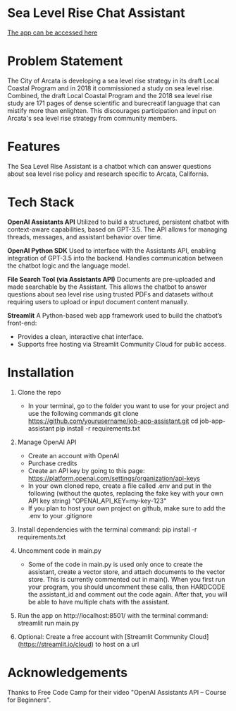 # Sea Level Rise Chat Assistant
[The app can be accessed here](https://sea-level-rise-ai-assistant.streamlit.app/)

# Problem Statement
The City of Arcata is developing a sea level rise strategy in its draft Local Coastal Program and in 2018 it commissioned a study on sea level rise. Combined, the draft Local Coastal Program and the 2018 sea level rise study are 171 pages of dense scientific and burecreatif language that can mistify more than enlighten. This discourages participation and input on Arcata's sea level rise strategy from community members. 

# Features
The Sea Level Rise Assistant is a chatbot which can answer questions about sea level rise policy and research specific to Arcata, California.

# Tech Stack
**OpenAI Assistants API**
Utilized to build a structured, persistent chatbot with context-aware capabilities, based on GPT-3.5. The API allows for managing threads, messages, and assistant behavior over time.

**OpenAI Python SDK**
Used to interface with the Assistants API, enabling integration of GPT-3.5 into the backend. Handles communication between the chatbot logic and the language model.

**File Search Tool (via Assistants API)**
Documents are pre-uploaded and made searchable by the Assistant. This allows the chatbot to answer questions about sea level rise using trusted PDFs and datasets without requiring users to upload or input document content manually.

**Streamlit**
A Python-based web app framework used to build the chatbot’s front-end:
* Provides a clean, interactive chat interface.
* Supports free hosting via Streamlit Community Cloud for public access.

# Installation 
1. Clone the repo 
   * In your terminal, go to the folder you want to use for your project and use the following commands 
        git clone https://github.com/yourusername/job-app-assistant.git
        cd job-app-assistant 
        pip install -r requirements.txt

2. Manage OpenAI API
   * Create an account with OpenAI 
   * Purchase credits
   * Create an API key by going to this page: https://platform.openai.com/settings/organization/api-keys
   * In your own cloned repo, create a file called .env and put in the following (without the quotes, replacing the fake key with your own API key string) "OPENAI_API_KEY=my-key-123"
   * If you plan to host your own project on github, make sure to add the .env to your .gitignore

3. Install dependencies with the terminal command: pip install -r requirements.txt

4. Uncomment code in main.py
   * Some of the code in main.py is used only once to create the assistant, create a vector store, and attach documents to the vector store. This is currently commented out in main(). When you first run your program, you should uncomment these calls, then HARDCODE the assistant_id and comment out the code again. After that, you will be able to have multiple chats with the assistant.

5. Run the app on http://localhost:8501/ with the terminal command: streamlit run main.py

6. Optional: Create a free account with [Streamlit Community Cloud] (https://streamlit.io/cloud) to host on a url


# Acknowledgements
Thanks to Free Code Camp for their video "OpenAI Assistants API – Course for Beginners".

